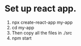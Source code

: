 # Set up react app.

1. npx create-react-app my-app
2. cd my-app
3. Then copy all the files in ./src
4. npm start
